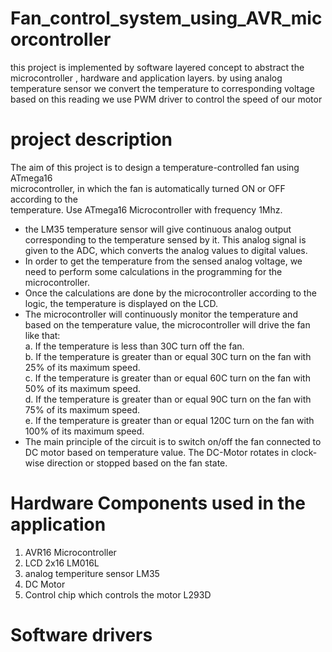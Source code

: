 # Fan_control_system_using_AVR_micorcontroller
this project is implemented by software layered concept to abstract the microcontroller , hardware and application layers.
by using analog temperature sensor we convert the temperature to corresponding voltage based on this reading we use PWM driver to control the speed of our motor

# project description
The aim of this project is to design a temperature-controlled fan using ATmega16<br />
microcontroller, in which the fan is automatically turned ON or OFF according to the <br />
temperature. Use ATmega16 Microcontroller with frequency 1Mhz.<br />
- the LM35 temperature sensor will give continuous analog output <br />
corresponding to the temperature sensed by it. This analog signal is given to the ADC, 
which converts the analog values to digital values.
-  In order to get the temperature from the sensed analog voltage, we need to perform some 
calculations in the programming for the microcontroller.<br />
- Once the calculations are done by the microcontroller according to the logic, the 
temperature is displayed on the LCD. <br />
- The microcontroller will continuously monitor the temperature and based on the 
temperature value, the microcontroller will drive the fan like that:<br/>
a. If the temperature is less than 30C turn off the fan.<br />
b. If the temperature is greater than or equal 30C turn on the fan with 25% of its 
maximum speed.<br />
c. If the temperature is greater than or equal 60C turn on the fan with 50% of its 
maximum speed.<br />
d. If the temperature is greater than or equal 90C turn on the fan with 75% of its 
maximum speed.<br />
e. If the temperature is greater than or equal 120C turn on the fan with 100% of its 
maximum speed.<br />
- The main principle of the circuit is to switch on/off the fan connected to DC motor based 
on temperature value. The DC-Motor rotates in clock-wise direction or stopped based on 
the fan state.<br />
# Hardware Components used in the application
1) AVR16 Microcontroller
2) LCD 2x16 LM016L
3) analog temperiture sensor LM35
4) DC Motor
5) Control chip which controls the motor L293D
# Software drivers



